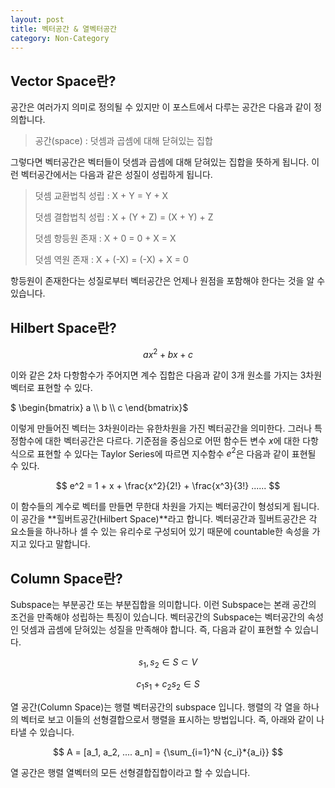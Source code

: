```yaml
---
layout: post
title: 벡터공간 & 열벡터공간
category: Non-Category
---
```


## Vector Space란?

공간은 여러가지 의미로 정의될 수 있지만 이 포스트에서 다루는 공간은 다음과 같이 정의합니다.

> 공간(space) : 덧셈과 곱셈에 대해 닫혀있는 집합 

그렇다면 벡터공간은 벡터들이 덧셈과 곱셈에 대해 닫혀있는 집합을 뜻하게 됩니다.
이런 벡터공간에서는 다음과 같은 성질이 성립하게 됩니다.

> 덧셈 교환법칙 성립 : X + Y = Y + X
> 
> 덧셈 결합법칙 성립 : X + (Y + Z) = (X + Y) + Z
>
> 덧셈 항등원 존재 : X + 0 = 0 + X = X
>
> 덧셈 역원 존재 : X + (-X) = (-X) + X = 0

항등원이 존재한다는 성질로부터 벡터공간은 언제나 원점을 포함해야 한다는 것을 알 수 있습니다.
  
## Hilbert Space란?

$$ ax^2 + bx + c $$

이와 같은 2차 다항함수가 주어지면 계수 집합은 다음과 같이 3개 원소를 가지는 3차원 벡터로 표현할 수 있다.

$ \begin{bmatrix}
a \\\\ 
b \\\\
c
\end{bmatrix}$

이렇게 만들어진 벡터는 3차원이라는 유한차원을 가진 벡터공간을 의미한다.
그러나 특정함수에 대한 벡터공간은 다르다.
기준점을 중심으로 어떤 함수든 변수 $x$에 대한 다항식으로 표현할 수 있다는 Taylor Series에 따르면 지수함수 $e^2$은 다음과 같이 표현될 수 있다.

$$ e^2 = 1 + x + \frac{x^2}{2!} + \frac{x^3}{3!} ...... $$

이 함수들의 계수로 벡터를 만들면 무한대 차원을 가지는 벡터공간이 형성되게 됩니다.
이 공간을 **힐버트공간(Hilbert Space)**라고 합니다. 
벡터공간과 힐버트공간은 각 요소들을 하나하나 셀 수 있는 유리수로 구성되어 있기 때문에 countable한 속성을 가지고 있다고 말합니다.

## Column Space란?

Subspace는 부분공간 또는 부분집합을 의미합니다.
이런 Subspace는 본래 공간의 조건을 만족해야 성립하는 특징이 있습니다.
벡터공간의 Subspace는 벡터공간의 속성인 덧셈과 곱셈에 닫혀있는 성질을 만족해야 합니다.
즉, 다음과 같이 표현할 수 있습니다.

$$ s_1, s_2 \in S \subset V $$

$$ {c_1}{s_1}+{c_2}{s_2} \in S $$

열 공간(Column Space)는 행렬 벡터공간의 subspace 입니다.
행렬의 각 열을 하나의 벡터로 보고 이들의 선형결합으로서 행렬을 표시하는 방법입니다.
즉, 아래와 같이 나타낼 수 있습니다.

$$ A = [a_1, a_2, .... a_n] = {\sum_{i=1}^N {c_i}*{a_i}} $$

열 공간은 행렬 열벡터의 모든 선형결합집합이라고 할 수 있습니다.
